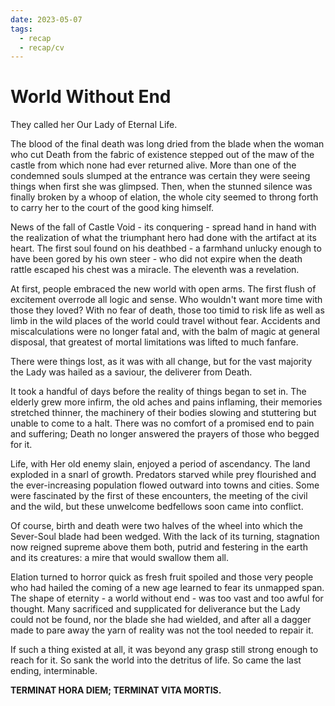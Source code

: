 ```yaml
---
date: 2023-05-07
tags:
  - recap
  - recap/cv
---
```

# World Without End

They called her Our Lady of Eternal Life.

The blood of the final death was long dried from the blade when the woman who cut Death from the fabric of existence stepped out of the maw of the castle from which none had ever returned alive. More than one of the condemned souls slumped at the entrance was certain they were seeing things when first she was glimpsed. Then, when the stunned silence was finally broken by a whoop of elation, the whole city seemed to throng forth to carry her to the court of the good king himself.

News of the fall of Castle Void - its conquering - spread hand in hand with the realization of what the triumphant hero had done with the artifact at its heart. The first soul found on his deathbed - a farmhand unlucky enough to have been gored by his own steer - who did not expire when the death rattle escaped his chest was a miracle. The eleventh was a revelation.

At first, people embraced the new world with open arms. The first flush of excitement overrode all logic and sense. Who wouldn't want more time with those they loved? With no fear of death, those too timid to risk life as well as limb in the wild places of the world could travel without fear. Accidents and miscalculations were no longer fatal and, with the balm of magic at general disposal, that greatest of mortal limitations was lifted to much fanfare.

There were things lost, as it was with all change, but for the vast majority the Lady was hailed as a saviour, the deliverer from Death.

It took a handful of days before the reality of things began to set in. The elderly grew more infirm, the old aches and pains inflaming, their memories stretched thinner, the machinery of their bodies slowing and stuttering but unable to come to a halt. There was no comfort of a promised end to pain and suffering; Death no longer answered the prayers of those who begged for it.

Life, with Her old enemy slain, enjoyed a period of ascendancy. The land exploded in a snarl of growth. Predators starved while prey flourished and the ever-increasing population flowed outward into towns and cities. Some were fascinated by the first of these encounters, the meeting of the civil and the wild, but these unwelcome bedfellows soon came into conflict.

Of course, birth and death were two halves of the wheel into which the Sever-Soul blade had been wedged. With the lack of its turning, stagnation now reigned supreme above them both, putrid and festering in the earth and its creatures: a mire that would swallow them all.

Elation turned to horror quick as fresh fruit spoiled and those very people who had hailed the coming of a new age learned to fear its unmapped span. The shape of eternity - a world without end - was too vast and too awful for thought. Many sacrificed and supplicated for deliverance but the Lady could not be found, nor the blade she had wielded, and after all a dagger made to pare away the yarn of reality was not the tool needed to repair it.

If such a thing existed at all, it was beyond any grasp still strong enough to reach for it. So sank the world into the detritus of life. So came the last ending, interminable.

**TERMINAT HORA DIEM; TERMINAT VITA MORTIS.**